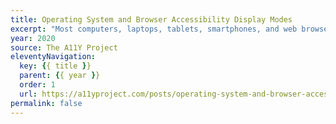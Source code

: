 ```yaml
---
title: Operating System and Browser Accessibility Display Modes
excerpt: "Most computers, laptops, tablets, smartphones, and web browsers have specialized tools to help people read and take action on the content they display"
year: 2020
source: The A11Y Project
eleventyNavigation:
  key: {{ title }}
  parent: {{ year }}
  order: 1
  url: https://a11yproject.com/posts/operating-system-and-browser-accessibility-display-modes/
permalink: false
---
```

